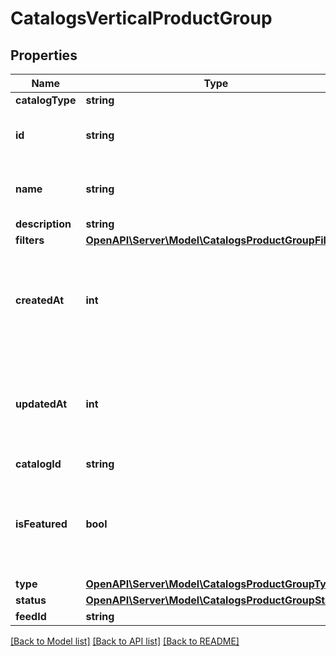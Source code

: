 # CatalogsVerticalProductGroup

## Properties
Name | Type | Description | Notes
------------ | ------------- | ------------- | -------------
**catalogType** | **string** |  | 
**id** | **string** | ID of the catalog product group. | 
**name** | **string** | Name of catalog product group | [optional] 
**description** | **string** |  | [optional] 
**filters** | [**OpenAPI\Server\Model\CatalogsProductGroupFilters**](CatalogsProductGroupFilters.md) |  | 
**createdAt** | **int** | Unix timestamp in seconds of when catalog product group was created. | [optional] 
**updatedAt** | **int** | Unix timestamp in seconds of last time catalog product group was updated. | [optional] 
**catalogId** | **string** |  | 
**isFeatured** | **bool** | boolean indicator of whether the product group is being featured or not | [optional] 
**type** | [**OpenAPI\Server\Model\CatalogsProductGroupType**](CatalogsProductGroupType.md) |  | [optional] 
**status** | [**OpenAPI\Server\Model\CatalogsProductGroupStatus**](CatalogsProductGroupStatus.md) |  | [optional] 
**feedId** | **string** |  | 

[[Back to Model list]](../README.md#documentation-for-models) [[Back to API list]](../README.md#documentation-for-api-endpoints) [[Back to README]](../README.md)



